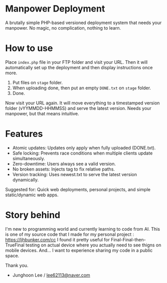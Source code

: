 # Manpower Deployment
A brutally simple PHP-based versioned deployment system that needs your manpower. No magic, no complication, nothing to learn.

# How to use
Place `index.php` file in your FTP folder and visit your URL.
Then it will automatically set up the deployment and then display instructions once more.

1. Put files on `stage` folder.
2. When uploading done, then put an empty `DONE.txt` on `stage` folder. 
3. Done.

Now visit your URL again. It will move everything to a timestamped version folder (vYYMMDD-HHMMSS) and serve the latest version.
Needs your manpower, but that means intuitive.

# Features
- Atomic updates: Updates only apply when fully uploaded (DONE.txt).
- Safe locking: Prevents race conditions when multiple clients update simultaneously.
- Zero-downtime: Users always see a valid version.
- No broken assets: Injects <base> tag to fix relative paths.
- Version tracking: Uses newest.txt to serve the latest version dynamically.

Suggested for: Quick web deployments, personal projects, and simple static/dynamic web apps.

# Story behind
I'm new to programming world and currently learning to code from AI.
This is one of my source code that I made for my personal project : https://ljhbunker.com/cc
I found it pretty useful for Final-Final-then-TrueFinal testing on actual device where you actually need to see thigns on mobile devices.
And... I want to experience sharing my code in a public space.


Thank you.
- Junghoon Lee / lee62113@naver.com
